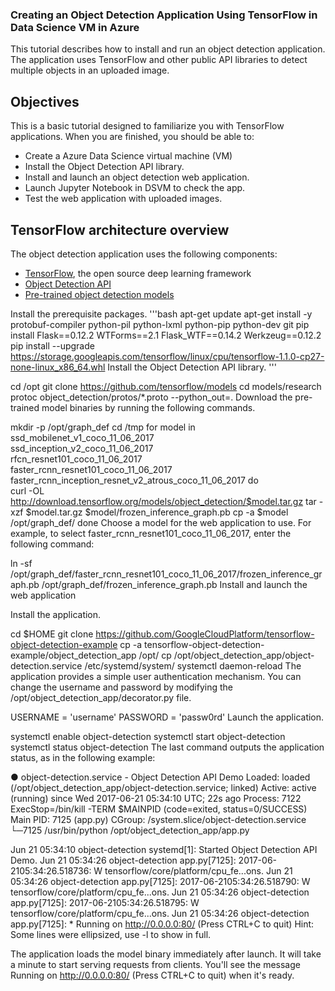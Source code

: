 ### Creating an Object Detection Application Using TensorFlow in Data Science VM in Azure
This tutorial describes how to install and run an object detection application. The application uses TensorFlow and other public API libraries to detect multiple objects in an uploaded image.

## Objectives

This is a basic tutorial designed to familiarize you with TensorFlow applications. When you are finished, you should be able to:

* Create a Azure Data Science virtual machine (VM) 
* Install the Object Detection API library. 
* Install and launch an object detection web application.
* Launch Jupyter Notebook in DSVM to check the app.
* Test the web application with uploaded images.

## TensorFlow architecture overview

The object detection application uses the following components:

* [TensorFlow](https://www.tensorflow.org/), the open source deep learning framework 
* [Object Detection API](https://github.com/tensorflow/models/tree/master/research/object_detection)
* [Pre-trained object detection models](https://github.com/tensorflow/models/blob/master/research/object_detection/g3doc/detection_model_zoo.md)


Install the prerequisite packages.
'''bash
apt-get update
apt-get install -y protobuf-compiler python-pil python-lxml python-pip python-dev git
pip install Flask==0.12.2 WTForms==2.1 Flask_WTF==0.14.2 Werkzeug==0.12.2
pip install --upgrade https://storage.googleapis.com/tensorflow/linux/cpu/tensorflow-1.1.0-cp27-none-linux_x86_64.whl
Install the Object Detection API library.
'''

cd /opt
git clone https://github.com/tensorflow/models
cd models/research
protoc object_detection/protos/*.proto --python_out=.
Download the pre-trained model binaries by running the following commands.

mkdir -p /opt/graph_def
cd /tmp
for model in \
  ssd_mobilenet_v1_coco_11_06_2017 \
  ssd_inception_v2_coco_11_06_2017 \
  rfcn_resnet101_coco_11_06_2017 \
  faster_rcnn_resnet101_coco_11_06_2017 \
  faster_rcnn_inception_resnet_v2_atrous_coco_11_06_2017
do \
  curl -OL http://download.tensorflow.org/models/object_detection/$model.tar.gz
  tar -xzf $model.tar.gz $model/frozen_inference_graph.pb
  cp -a $model /opt/graph_def/
done
Choose a model for the web application to use. For example, to select faster_rcnn_resnet101_coco_11_06_2017, enter the following command:

ln -sf /opt/graph_def/faster_rcnn_resnet101_coco_11_06_2017/frozen_inference_graph.pb /opt/graph_def/frozen_inference_graph.pb
Install and launch the web application

Install the application.

cd $HOME
git clone https://github.com/GoogleCloudPlatform/tensorflow-object-detection-example
cp -a tensorflow-object-detection-example/object_detection_app /opt/
cp /opt/object_detection_app/object-detection.service /etc/systemd/system/
systemctl daemon-reload
The application provides a simple user authentication mechanism. You can change the username and password by modifying the /opt/object_detection_app/decorator.py file.

USERNAME = 'username'
PASSWORD = 'passw0rd'
Launch the application.

systemctl enable object-detection
systemctl start object-detection
systemctl status object-detection
The last command outputs the application status, as in the following example:

● object-detection.service - Object Detection API Demo
   Loaded: loaded (/opt/object_detection_app/object-detection.service; linked)
   Active: active (running) since Wed 2017-06-21 05:34:10 UTC; 22s ago
  Process: 7122 ExecStop=/bin/kill -TERM $MAINPID (code=exited, status=0/SUCCESS)
 Main PID: 7125 (app.py)
   CGroup: /system.slice/object-detection.service
           └─7125 /usr/bin/python /opt/object_detection_app/app.py

Jun 21 05:34:10 object-detection systemd[1]: Started Object Detection API Demo.
Jun 21 05:34:26 object-detection app.py[7125]: 2017-06-2105:34:26.518736: W tensorflow/core/platform/cpu_fe...ons.
Jun 21 05:34:26 object-detection app.py[7125]: 2017-06-2105:34:26.518790: W tensorflow/core/platform/cpu_fe...ons.
Jun 21 05:34:26 object-detection app.py[7125]: 2017-06-2105:34:26.518795: W tensorflow/core/platform/cpu_fe...ons.
Jun 21 05:34:26 object-detection app.py[7125]: * Running on http://0.0.0.0:80/ (Press CTRL+C to quit)
Hint: Some lines were ellipsized, use -l to show in full.

The application loads the model binary immediately after launch. It will take a minute to start serving requests from clients. You'll see the message Running on http://0.0.0.0:80/ (Press CTRL+C to quit) when it's ready.
